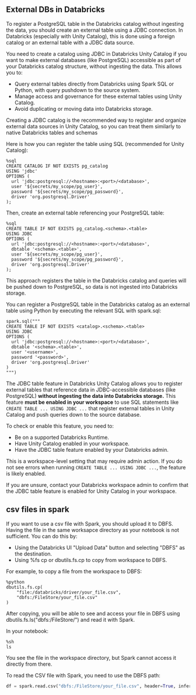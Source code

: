 ## External DBs in Databricks
To register a PostgreSQL table in the Databricks catalog without ingesting the data, you should create an external table using a JDBC connection. In Databricks (especially with Unity Catalog), this is done using a foreign catalog or an external table with a JDBC data source.

You need to create a catalog using JDBC in Databricks Unity Catalog if you want to make external databases (like PostgreSQL) accessible as part of your Databricks catalog structure, without ingesting the data. This allows you to:
- Query external tables directly from Databricks using Spark SQL or Python, with query pushdown to the source system.
- Manage access and governance for these external tables using Unity Catalog.
- Avoid duplicating or moving data into Databricks storage.

Creating a JDBC catalog is the recommended way to register and organize external data sources in Unity Catalog, so you can treat them similarly to native Databricks tables and schemas

Here is how you can register the table using SQL (recommended for Unity Catalog):
```
%sql
CREATE CATALOG IF NOT EXISTS pg_catalog
USING 'jdbc'
OPTIONS (
  url 'jdbc:postgresql://<hostname>:<port>/<database>',
  user '${secrets/my_scope/pg_user}',
  password '${secrets/my_scope/pg_password}',
  driver 'org.postgresql.Driver'
);
```
Then, create an external table referencing your PostgreSQL table:
```
%sql
CREATE TABLE IF NOT EXISTS pg_catalog.<schema>.<table>
USING JDBC
OPTIONS (
  url 'jdbc:postgresql://<hostname>:<port>/<database>',
  dbtable '<schema>.<table>',
  user '${secrets/my_scope/pg_user}',
  password '${secrets/my_scope/pg_password}',
  driver 'org.postgresql.Driver'
);
```
This approach registers the table in the Databricks catalog and queries will be pushed down to PostgreSQL, so data is not ingested into Databricks storage.

You can register a PostgreSQL table in the Databricks catalog as an external table using Python by executing the relevant SQL with spark.sql:
```
spark.sql("""
CREATE TABLE IF NOT EXISTS <catalog>.<schema>.<table>
USING JDBC
OPTIONS (
  url 'jdbc:postgresql://<hostname>:<port>/<database>',
  dbtable '<schema>.<table>',
  user '<username>',
  password '<password>',
  driver 'org.postgresql.Driver'
)
""")
```

The JDBC table feature in Databricks Unity Catalog allows you to register external tables that reference data in JDBC-accessible databases (like PostgreSQL) **without ingesting the data into Databricks storage.** This feature **must be enabled in your workspace** to use SQL statements like `CREATE TABLE ... USING JDBC ...` that register external tables in Unity Catalog and push queries down to the source database.

To check or enable this feature, you need to:

- Be on a supported Databricks Runtime.
- Have Unity Catalog enabled in your workspace.
- Have the JDBC table feature enabled by your Databricks admin.

This is a workspace-level setting that may require admin action. If you do not see errors when running `CREATE TABLE ... USING JDBC ...`, the feature is likely enabled.

If you are unsure, contact your Databricks workspace admin to confirm that the JDBC table feature is enabled for Unity Catalog in your workspace.


## csv files in spark
If you want to use a csv file with Spark, you should upload it to DBFS. Having the file in the same worksapce directory as your notebook is not sufficient. You can do this by:

- Using the Databricks UI "Upload Data" button and selecting "DBFS" as the destination.
- Using %fs cp or dbutils.fs.cp to copy from workspace to DBFS.

For example, to copy a file from the workspace to DBFS:
```
%python
dbutils.fs.cp(
    "file:/databricks/driver/your_file.csv",
    "dbfs:/FileStore/your_file.csv"
)
```
After copying, you will be able to see and access your file in DBFS using dbutils.fs.ls("dbfs:/FileStore/") and read it with Spark.

In your notebook:
```
%sh
ls
```
You see the file in the workspace directory, but Spark cannot access it directly from there.

To read the CSV file with Spark, you need to use the DBFS path:
```python
df = spark.read.csv("dbfs:/FileStore/your_file.csv", header=True, inferSchema=True)
```
